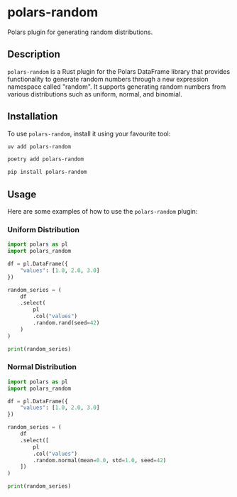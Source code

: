 # polars-random

Polars plugin for generating random distributions.

## Description

`polars-random` is a Rust plugin for the Polars DataFrame library that provides functionality to generate random numbers through a new expression namespace called "random". It supports generating random numbers from various distributions such as uniform, normal, and binomial.

## Installation

To use `polars-random`, install it using your favourite tool:

```sh
uv add polars-random
```

```sh
poetry add polars-random
```
```sh
pip install polars-random
```


## Usage

Here are some examples of how to use the `polars-random` plugin:

### Uniform Distribution

```python
import polars as pl
import polars_random

df = pl.DataFrame({
    "values": [1.0, 2.0, 3.0]
})

random_series = (
    df
    .select(
        pl
        .col("values")
        .random.rand(seed=42)
    )
)

print(random_series)
```

### Normal Distribution

```python
import polars as pl
import polars_random

df = pl.DataFrame({
    "values": [1.0, 2.0, 3.0]
})

random_series = (
    df
    .select([
        pl
        .col("values")
        .random.normal(mean=0.0, std=1.0, seed=42)
    ])
)

print(random_series)
```
